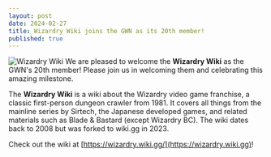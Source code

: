 ```yaml
---
layout: post
date: 2024-02-27
title: Wizardry Wiki joins the GWN as its 20th member!
published: true
---
```

![Wizardry Wiki]({{site.baseurl}}/images/wizardrywiki.png)
We are pleased to welcome the **Wizardry Wiki** as the GWN's 20th member! Please join us in welcoming them and celebrating this amazing milestone.

The **Wizardry Wiki** is a wiki about the Wizardry video game franchise, a classic first-person dungeon crawler from 1981. It covers all things from the mainline series by Sirtech, the Japanese developed games, and related materials such as Blade & Bastard (except Wizardry BC). The wiki dates back to 2008 but was forked to wiki.gg in 2023.

Check out the wiki at [https://wizardry.wiki.gg/](https://wizardry.wiki.gg)!
